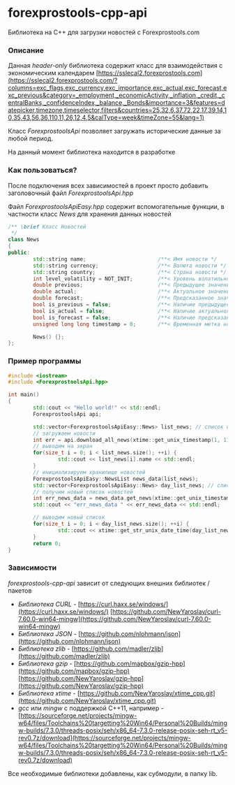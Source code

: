 # forexprostools-cpp-api
Библиотека на С++ для загрузки новостей с Forexprostools.com

### Описание
Данная *header-only* библиотека содержит класс для взаимодействия с экономическим календарем [https://sslecal2.forexprostools.com](https://sslecal2.forexprostools.com/?columns=exc_flags,exc_currency,exc_importance,exc_actual,exc_forecast,exc_previous&category=_employment,_economicActivity,_inflation,_credit,_centralBanks,_confidenceIndex,_balance,_Bonds&importance=3&features=datepicker,timezone,timeselector,filters&countries=25,32,6,37,72,22,17,39,14,10,35,43,56,36,110,11,26,12,4,5&calType=week&timeZone=55&lang=1)

Класс *ForexprostoolsApi* позволяет загружать исторические данные за любой период. 

На данный момент библиотека находится в разработке

### Как пользоваться?
После подключения всех зависимостей в проект просто добавить заголовочный файл *ForexprostoolsApi.hpp*

Файл *ForexprostoolsApiEasy.hpp* содержит вспомогательные функции, в частности класс *News* для хранения данных новостей

```C++
/** \brief Класс Новостей
 */
class News
{
public:
		std::string name;                       /**< Имя новости */
		std::string currency;                   /**< Валюта новости */
		std::string country;                    /**< Страна новости */
		int level_volatility = NOT_INIT;        /**< Уровень волатильности (-1 не инициализировано, 0,1,2) */
		double previous;                        /**< Предыдущее значение */
		double actual;                          /**< Актуальное значение */
		double forecast;                        /**< Предсказанное значение */
		bool is_previous = false;               /**< Наличие предыдущего значения */
		bool is_actual = false;                 /**< Наличие актуального значения */
		bool is_forecast = false;               /**< Наличие предсказанного значения */
		unsigned long long timestamp = 0;       /**< Временная метка новости */

		News() {};
};
```

### Пример программы

```C++
#include <iostream>
#include <ForexprostoolsApi.hpp>

int main()
{
        std::cout << "Hello world!" << std::endl;
        ForexprostoolsApi api;

        std::vector<ForexprostoolsApiEasy::News> list_news; // список новостей
        // загружаем новости
        int err = api.download_all_news(xtime::get_unix_timestamp(1, 11, 2018, 0, 0, 0), xtime::get_unix_timestamp(30, 11, 2018, 0, 0, 0), list_news);
        // выводим на экран
        for(size_t i = 0; i < list_news.size(); ++i) {
                std::cout << list_news[i].name << std::endl;
        }
        // инициализируем хранилище новостей
        ForexprostoolsApiEasy::NewsList news_data(list_news);
        std::vector<ForexprostoolsApiEasy::News> day_list_news; // список новостей вблизи временной метки
        // получим новый список новостей
        int err_news_data = news_data.get_news(xtime::get_unix_timestamp(5, 11, 2018, 6, 0, 0), xtime::SEC_HOUR * 5, xtime::SEC_HOUR * 5, day_list_news);
        std::cout << "err_news_data " << err_news_data << std::endl;

        // выводим новый список
        for(size_t i = 0; i < day_list_news.size(); ++i) {
                std::cout << xtime::get_str_unix_date_time(day_list_news[i].timestamp) << " " << day_list_news[i].name << std::endl;
        }
        return 0;
}
```

### Зависимости

*forexprostools-cpp-api* зависит от следующих внешних библиотек / пакетов

* *Библиотека CURL* - [https://curl.haxx.se/windows/](https://curl.haxx.se/windows/) [https://github.com/NewYaroslav/curl-7.60.0-win64-mingw](https://github.com/NewYaroslav/curl-7.60.0-win64-mingw)
* *Библиотека JSON* - [https://github.com/nlohmann/json](https://github.com/nlohmann/json)
* *Библиотека zlib* - [https://github.com/madler/zlib](https://github.com/madler/zlib)
* *Библиотека gzip* - [https://github.com/mapbox/gzip-hpp](https://github.com/mapbox/gzip-hpp) [https://github.com/NewYaroslav/gzip-hpp](https://github.com/NewYaroslav/gzip-hpp)
* *Библиотека xtime* - [https://github.com/NewYaroslav/xtime_cpp.git](https://github.com/NewYaroslav/xtime_cpp.git)
* *gcc* или *mingw* с поддержкой C++11, например - [https://sourceforge.net/projects/mingw-w64/files/Toolchains%20targetting%20Win64/Personal%20Builds/mingw-builds/7.3.0/threads-posix/seh/x86_64-7.3.0-release-posix-seh-rt_v5-rev0.7z/download](https://sourceforge.net/projects/mingw-w64/files/Toolchains%20targetting%20Win64/Personal%20Builds/mingw-builds/7.3.0/threads-posix/seh/x86_64-7.3.0-release-posix-seh-rt_v5-rev0.7z/download)

Все необходимые библиотеки добавлены, как субмодули, в папку lib. 